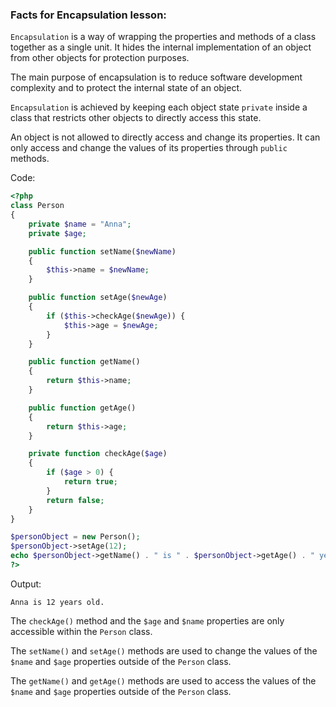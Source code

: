 ### Facts for Encapsulation lesson:

`Encapsulation` is a way of wrapping the properties and methods of a class together as a single unit. It hides the internal implementation of an object from other objects for protection purposes.

The main purpose of encapsulation is to reduce software development complexity and to protect the internal state of an object.
 
`Encapsulation` is achieved by keeping each object state `private` inside a class that restricts other objects to directly access this state.

An object is not allowed to directly access and change its properties. It can only access and change the values of its properties through `public` methods.

Code:

```php
<?php
class Person
{
    private $name = "Anna";
    private $age;

    public function setName($newName)
    {
        $this->name = $newName;
    }

    public function setAge($newAge)
    {
        if ($this->checkAge($newAge)) {
            $this->age = $newAge;
        }
    }

    public function getName()
    {
        return $this->name;
    }

    public function getAge()
    {
        return $this->age;
    }

    private function checkAge($age)
    {
        if ($age > 0) {
            return true;
        }
        return false;
    }
}

$personObject = new Person();
$personObject->setAge(12);
echo $personObject->getName() . " is " . $personObject->getAge() . " years old.";
?>
```

Output:

```
Anna is 12 years old.
```

The `checkAge()` method and the `$age` and `$name` properties are only accessible within the `Person` class.

The `setName()` and `setAge()` methods are used to change the values of the `$name` and `$age` properties outside of the `Person` class.

The `getName()` and `getAge()` methods are used to access the values of the `$name` and `$age` properties outside of the `Person` class.
